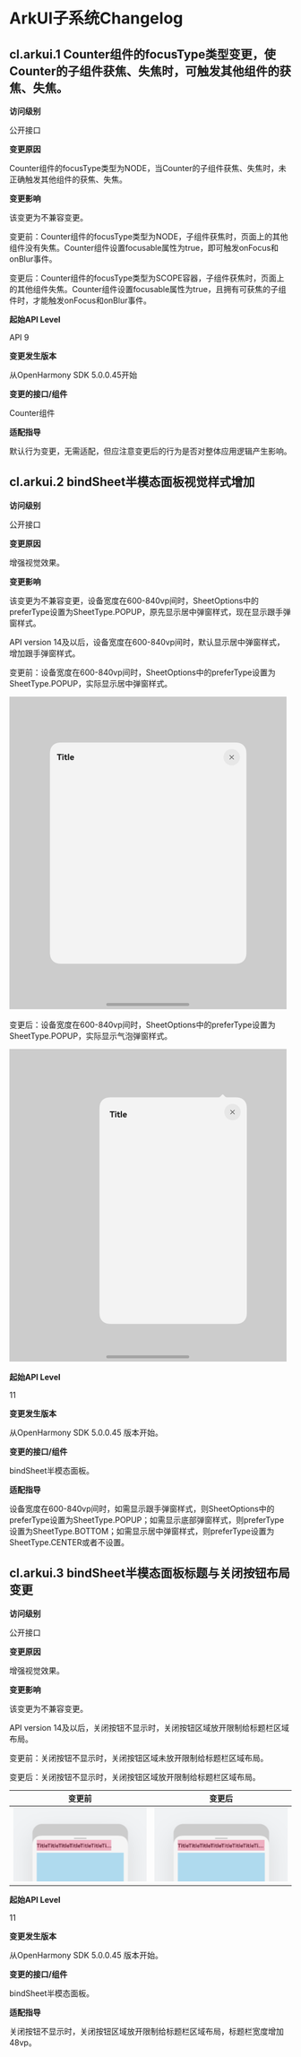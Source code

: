 # ArkUI子系统Changelog

## cl.arkui.1 Counter组件的focusType类型变更，使Counter的子组件获焦、失焦时，可触发其他组件的获焦、失焦。

**访问级别**

公开接口

**变更原因**

Counter组件的focusType类型为NODE，当Counter的子组件获焦、失焦时，未正确触发其他组件的获焦、失焦。

**变更影响**

该变更为不兼容变更。

变更前：Counter组件的focusType类型为NODE，子组件获焦时，页面上的其他组件没有失焦。Counter组件设置focusable属性为true，即可触发onFocus和onBlur事件。

变更后：Counter组件的focusType类型为SCOPE容器，子组件获焦时，页面上的其他组件失焦。Counter组件设置focusable属性为true，且拥有可获焦的子组件时，才能触发onFocus和onBlur事件。

**起始API Level**

API 9

**变更发生版本**

从OpenHarmony SDK 5.0.0.45开始

**变更的接口/组件**

Counter组件

**适配指导**

默认行为变更，无需适配，但应注意变更后的行为是否对整体应用逻辑产生影响。

## cl.arkui.2 bindSheet半模态面板视觉样式增加

**访问级别**

公开接口

**变更原因**

增强视觉效果。

**变更影响**

该变更为不兼容变更，设备宽度在600-840vp间时，SheetOptions中的preferType设置为SheetType.POPUP，原先显示居中弹窗样式，现在显示跟手弹窗样式。

API version 14及以后，设备宽度在600-840vp间时，默认显示居中弹窗样式，增加跟手弹窗样式。

变更前：设备宽度在600-840vp间时，SheetOptions中的preferType设置为SheetType.POPUP，实际显示居中弹窗样式。

![zh-cn_image_alert](figures/45.1.3.png)

变更后：设备宽度在600-840vp间时，SheetOptions中的preferType设置为SheetType.POPUP，实际显示气泡弹窗样式。

![zh-cn_image_alert](figures/45.1.2.png)

**起始API Level**

11

**变更发生版本**

从OpenHarmony SDK 5.0.0.45 版本开始。

**变更的接口/组件**

bindSheet半模态面板。

**适配指导**

设备宽度在600-840vp间时，如需显示跟手弹窗样式，则SheetOptions中的preferType设置为SheetType.POPUP；如需显示底部弹窗样式，则preferType设置为SheetType.BOTTOM；如需显示居中弹窗样式，则preferType设置为SheetType.CENTER或者不设置。


## cl.arkui.3 bindSheet半模态面板标题与关闭按钮布局变更

**访问级别**

公开接口

**变更原因**

增强视觉效果。

**变更影响**

该变更为不兼容变更。

API version 14及以后，关闭按钮不显示时，关闭按钮区域放开限制给标题栏区域布局。

变更前：关闭按钮不显示时，关闭按钮区域未放开限制给标题栏区域布局。

变更后：关闭按钮不显示时，关闭按钮区域放开限制给标题栏区域布局。

| 变更前                                   | 变更后                                   |
| ---------------------------------------- | ---------------------------------------- |
| ![zh-cn_image_alert](figures/45.1.5.png) | ![zh-cn_image_alert](figures/45.1.4.png) |

**起始API Level**

11

**变更发生版本**

从OpenHarmony SDK 5.0.0.45 版本开始。

**变更的接口/组件**

bindSheet半模态面板。

**适配指导**

关闭按钮不显示时，关闭按钮区域放开限制给标题栏区域布局，标题栏宽度增加48vp。

